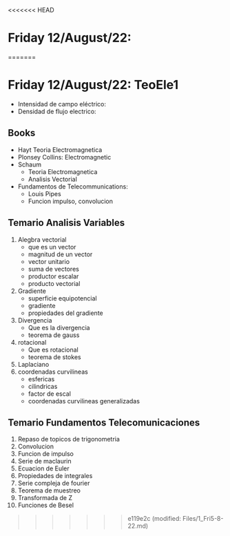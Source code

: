 <<<<<<< HEAD
# Friday 12/August/22:
=======
# Friday 12/August/22: TeoEle1

- Intensidad de campo eléctrico:
- Densidad de flujo electrico: 

## Books
- Hayt Teoria Electromagnetica
- Plonsey Collins: Electromagnetic
- Schaum
    - Teoria Electromagnetica
    - Analisis Vectorial
- Fundamentos de Telecommunications:
    - Louis Pipes
    - Funcion impulso, convolucion

## Temario Analisis Variables
1. Alegbra vectorial
    - que es un vector
    - magnitud de un vector
    - vector unitario
    - suma de vectores
    - productor escalar
    - producto vectorial
2. Gradiente
    - superficie equipotencial
    - gradiente
    - propiedades del gradiente
3. Divergencia 
    - Que es la divergencia
    - teorema de gauss
4. rotacional
    - Que es rotacional
    - teorema de stokes
5. Laplaciano
6. coordenadas curvilineas
    - esfericas
    - cilindricas
    - factor de escal
    - coordenadas curvilineas generalizadas

## Temario Fundamentos Telecomunicaciones
1. Repaso de topicos de trigonometria
2. Convolucion
3. Funcion de impulso
4. Serie de maclaurin
5. Ecuacion de Euler
6. Propiedades de integrales
7. Serie compleja de fourier
8. Teorema de muestreo
9. Transformada de Z
10. Funciones de Besel
>>>>>>> e119e2c (modified:   Files/1_Fri5-8-22.md)
